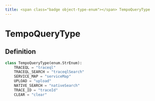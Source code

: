 ```yaml
---
title: <span class="badge object-type-enum"></span> TempoQueryType
---
```

# <span class="badge object-type-enum"></span> TempoQueryType

## Definition

```python
class TempoQueryType(enum.StrEnum):
    TRACEQL = "traceql"
    TRACEQL_SEARCH = "traceqlSearch"
    SERVICE_MAP = "serviceMap"
    UPLOAD = "upload"
    NATIVE_SEARCH = "nativeSearch"
    TRACE_ID = "traceId"
    CLEAR = "clear"
```
